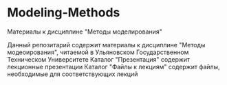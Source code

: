# Modeling-Methods
Материалы к дисциплине "Методы моделирования"

Данный репозитарий содержит материалы к дисциплине "Методы модеоирования", читаемой в Ульяновском Государственном Техническом Университете
Каталог "Презентация" содержит лекционные презентации
Каталог "Файлы к лекциям" содержит файлы, необходимые для соответствующих лекций
